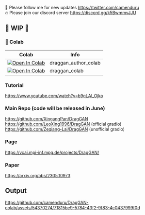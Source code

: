 🐣 Please follow me for new updates https://twitter.com/camenduru <br />
🔥 Please join our discord server https://discord.gg/k5BwmmvJJU

## 🚦 WIP 🚦

### 🦒 Colab

| Colab | Info
| --- | --- |
[![Open In Colab](https://colab.research.google.com/assets/colab-badge.svg)](https://colab.research.google.com/github/camenduru/DragGAN-colab/blob/main/draggan_author_colab.ipynb) | draggan_author_colab
[![Open In Colab](https://colab.research.google.com/assets/colab-badge.svg)](https://colab.research.google.com/github/camenduru/DragGAN-colab/blob/main/draggan_colab.ipynb) | draggan_colab

### Tutorial 
https://www.youtube.com/watch?v=b9qLAI_Ojko

### Main Repo (code will be released in June)
https://github.com/XingangPan/DragGAN <br />
https://github.com/LeoXing1996/DragGAN (official gradio) <br />
https://github.com/Zeqiang-Lai/DragGAN (unofficial gradio) <br />

### Page
https://vcai.mpi-inf.mpg.de/projects/DragGAN/

### Paper
https://arxiv.org/abs/2305.10973

## Output

https://github.com/camenduru/DragGAN-colab/assets/54370274/71815be9-5784-43f2-9f83-4c0437999f0d
